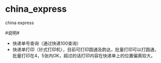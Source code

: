 # china_express
china express

#说明#
-	快递单号查询（通过快递100查询）
-	快递单打印（针式打印机），目前可打印圆通及韵达，批量打印可以打圆通，批量打印在4，5张内OK，超过的话打印内容在快递单上的位置偏离较大。